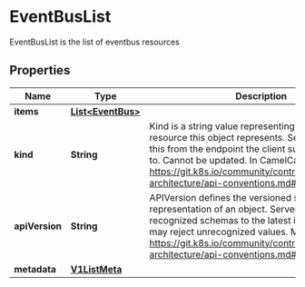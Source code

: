 

# EventBusList

EventBusList is the list of eventbus resources
## Properties

Name | Type | Description | Notes
------------ | ------------- | ------------- | -------------
**items** | [**List&lt;EventBus&gt;**](EventBus.md) |  | 
**kind** | **String** | Kind is a string value representing the REST resource this object represents. Servers may infer this from the endpoint the client submits requests to. Cannot be updated. In CamelCase. More info: https://git.k8s.io/community/contributors/devel/sig-architecture/api-conventions.md#types-kinds |  [optional]
**apiVersion** | **String** | APIVersion defines the versioned schema of this representation of an object. Servers should convert recognized schemas to the latest internal value, and may reject unrecognized values. More info: https://git.k8s.io/community/contributors/devel/sig-architecture/api-conventions.md#resources |  [optional]
**metadata** | [**V1ListMeta**](V1ListMeta.md) |  | 



